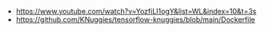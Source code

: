 
* https://www.youtube.com/watch?v=YozfiLI1ogY&list=WL&index=10&t=3s
* https://github.com/KNuggies/tensorflow-knuggies/blob/main/Dockerfile